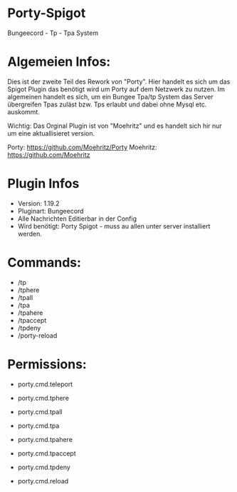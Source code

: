 # Porty-Spigot
Bungeecord - Tp - Tpa System
# Algemeien Infos: 

Dies ist der zweite Teil des Rework von "Porty". Hier handelt es sich um das Spigot Plugin das benötigt wird um Porty auf dem Netzwerk zu nutzen. Im algemeinen handelt es sich,
um ein Bungee Tpa/tp System das Server übergreifen Tpas zuläst bzw. Tps erlaubt und dabei ohne Mysql etc. auskommt. 

Wichtig: Das Orginal Plugin ist von "Moehritz" und es handelt sich hir nur um eine aktuallisieret version. 

Porty: https://github.com/Moehritz/Porty
Moehritz: https://github.com/Moehritz

# Plugin Infos
- Version: 1.19.2
- Pluginart: Bungeecord
- Alle Nachrichten Editierbar in der Config
- Wird benötigt: Porty Spigot - muss au allen unter server installiert werden.

# Commands:
- /tp <player> <player>
- /tphere <player> 
- /tpall <player>
- /tpa <player> 
- /tpahere <player> 
- /tpaccept 
- /tpdeny 
- /porty-reload 

# Permissions:
- porty.cmd.teleport
- porty.cmd.tphere
- porty.cmd.tpall
- porty.cmd.tpa
- porty.cmd.tpahere
- porty.cmd.tpaccept
- porty.cmd.tpdeny

- porty.cmd.reload
